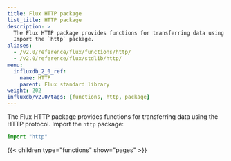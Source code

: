 ```yaml
---
title: Flux HTTP package
list_title: HTTP package
description: >
  The Flux HTTP package provides functions for transferring data using the HTTP protocol.
  Import the `http` package.
aliases:
  - /v2.0/reference/flux/functions/http/
  - /v2.0/reference/flux/stdlib/http/
menu:
  influxdb_2_0_ref:
    name: HTTP
    parent: Flux standard library
weight: 202
influxdb/v2.0/tags: [functions, http, package]
---
```


The Flux HTTP package provides functions for transferring data using the HTTP protocol.
Import the `http` package:

```js
import "http"
```

{{< children type="functions" show="pages" >}}

